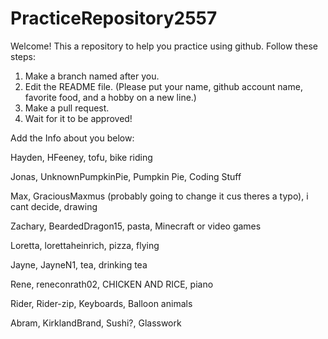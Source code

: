 # PracticeRepository2557

Welcome! This a repository to help you practice using github.
Follow these steps:
1. Make a branch named after you.
2. Edit the README file. 
    (Please put your name, github account name, favorite food, and a hobby on a new line.)
3. Make a pull request.
4. Wait for it to be approved!

Add the Info about you below:

Hayden, HFeeney, tofu, bike riding


Jonas, UnknownPumpkinPie, Pumpkin Pie, Coding Stuff

Max, GraciousMaxmus (probably going to change it cus theres a typo), i cant decide, drawing

Zachary, BeardedDragon15, pasta, Minecraft or video games

Loretta, lorettaheinrich, pizza, flying

Jayne, JayneN1, tea, drinking tea

Rene, reneconrath02, CHICKEN AND RICE, piano

Rider, Rider-zip, Keyboards, Balloon animals

Abram, KirklandBrand, Sushi?, 
Glasswork
